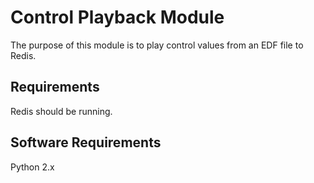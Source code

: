 # Control Playback Module

The purpose of this module is to play control values from an EDF file to Redis.

## Requirements

Redis should be running.

## Software Requirements

Python 2.x
